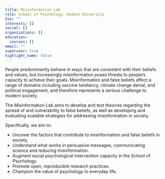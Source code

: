 ```yaml
---
title: Misinformation Lab
role: School of Psychology, Deakin University
bio: ""
interests: []
social: []
organizations: []
education:
  courses: []
email: ""
superuser: true
highlight_name: false
---
```

People predominantly behave in ways that are consistent with their beliefs and values, but increasingly misinformation poses threats to people’s capacity to achieve their goals. Misinformation and false beliefs affect a range of domains including vaccine hesitancy, climate change denial, and political engagement, and therefore represents a serious challenge to modern society.

The Misinformation Lab aims to develop and test theories regarding the spread of and vulnerability to false beliefs, as well as developing and evaluating scalable strategies for addressing misinformation in society.

Specifically, we aim to:

* Uncover the factors that contribute to misinformation and false beliefs in society.
* Understand what works in persuasive messages, communicating science and reducing misinformation.
* Augment social psychological intervention capacity in the School of Psychology.
* Promote open, reproducible research practices.
* Champion the value of psychology to everyday life.